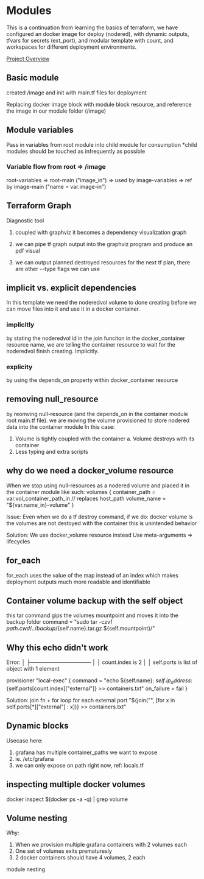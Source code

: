 # Modules
This is a continuation from learning the basics of terraform, we have configured an docker image for deploy (nodered), with dynamic outputs, tfvars for secrets (ext_port), and modular template with count, and workspaces for different deployment environments.

[Project Overview](../0-resources/module-project-overview.png)

## Basic module
created /image and init with main.tf files for deployment

Replacing docker image block with module block resource, and reference the image in our module folder (/image)

## Module variables
Pass in variables from root module into child module for consumption
*child modules should be touched as infrequently as possible

### Variable flow from root => /image
root-variables => root-main ("image_in") => used by image-variables => ref by image-main ("name = var.image-in")

## Terraform Graph
Diagnostic tool
<!--sudo apt install graphviz-->
1. coupled with graphviz it becomes a dependency visualization graph

<!-- tf graph | dot -Tpdf graph-plan.pdf -->

2. we can pipe tf graph output into the graphviz program and produce an pdf visual

<!-- tf graph --type=destroy | dot -Tpdf > graph-plan-destroyed.pdf
 -->
3. we can output planned destroyed resources for the next tf plan, there are other --type flags we can use

## implicit vs. explicit dependencies
In this template we need the noderedvol volume to done creating before we can move files into it and use it in a docker container.

### implicitly 
by stating the noderedvol id in the join funciton in the docker_container resource name, we are telling the container resource to wait for the noderedvol finish creating. Implicitly.

### explicity
<!--depends_on = [null_resource.dockervolume]-->
by using the depends_on property within docker_container resource

## removing null_resource
by reomving null-resource (and the depends_on in the container module root main.tf file).
we are moving the volume provisioned to store nodered data into the container module
In this case:
1. Volume is tightly coupled with the container 
    a. Volume destroys with its container
2. Less typing and extra scripts

## why do we need a docker_volume resource
When we stop using null-resources as a nodered volume
and placed it in the container module
like such:
 volumes {
    container_path = var.vol_container_path_in
    // replaces host_path
    volume_name = "${var.name_in}-volume"
  }

Issue:
Even when we do a tf destroy command, 
if we do: docker volume ls
the volumes are not destoyed with the container
this is unintended behavior

Solution:
We use docker_volume resource instead
Use meta-arguments => lifecycles

## for_each
for_each uses the value of the map instead of an index
which makes deployment outputs much more readable and identifiable

## Container volume backup with the self object
<!--https://www.terraform.io/language/resources/provisioners/syntax#the-self-object-->
<!--https://www.howtogeek.com/248780/how-to-compress-and-extract-files-using-the-tar-command-on-linux/-->
<!--https://registry.terraform.io/providers/kreuzwerker/docker/latest/docs/resources/volume#read-only-->
<!--reference to the self.mountpoint-->
this tar command gips the volumes mountpoint and moves it into the backup folder
command = "sudo tar -czvf ${path.cwd}/../backup/${self.name}.tar.gz ${self.mountpoint}/"

## Why this echo didn't work
Error:
│     ├────────────────
│     │ count.index is 2
│     │ self.ports is list of object with 1 element

 provisioner "local-exec" {
    command = "echo ${self.name}: ${self.ip_address}:${self.ports[count.index]["external"]} >> containers.txt"
    on_failure = fail
  }
  
Solution:
join fn + for loop for each external port
"<same as above>${join("", [for x in self.ports[*]["external"] : x])} >> containers.txt"

## Dynamic blocks
<!--https://www.terraform.io/language/expressions/dynamic-blocks-->
Usecase here:
1. grafana has multiple container_paths we want to expose
2. ie. /etc/grafana
3. we can only expose on path right now, ref: locals.tf

## inspecting multiple docker volumes
docker inspect $(docker ps -a -q) | grep volume

## Volume nesting
Why:
1. When we provision multiple grafana containers with 2 volumes each
2. One set of volumes exits prematuresly
3. 2 docker containers should have 4 volumes, 2 each

module nesting